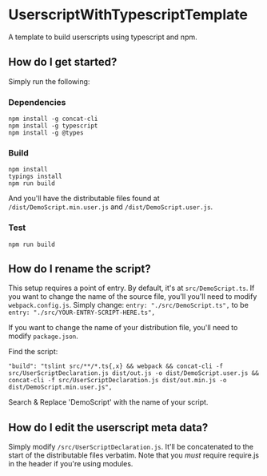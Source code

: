 # UserscriptWithTypescriptTemplate
A template to build userscripts using typescript and npm.

## How do I get started?

Simply run the following:

### Dependencies

`npm install -g concat-cli`  
`npm install -g typescript`  
`npm install -g @types`  

### Build

`npm install`  
`typings install`  
`npm run build`   

And you'll have the distributable files found at `/dist/DemoScript.min.user.js` and `/dist/DemoScript.user.js`.

### Test

`npm run build`

## How do I rename the script?

This setup requires a point of entry. By default, it's at `src/DemoScript.ts`. 
If you want to change the name of the source file, you'll you'll need to modify `webpack.config.js`. 
Simply change: `entry: "./src/DemoScript.ts",` to be `entry: "./src/YOUR-ENTRY-SCRIPT-HERE.ts",`

If you want to change the name of your distribution file, you'll need to modify `package.json`.

Find the script:

`"build": "tslint src/**/*.ts{,x} && webpack && concat-cli -f src/UserScriptDeclaration.js dist/out.js -o dist/DemoScript.user.js && concat-cli -f src/UserScriptDeclaration.js dist/out.min.js -o dist/DemoScript.min.user.js",`

Search & Replace 'DemoScript' with the name of your script.

## How do I edit the userscript meta data? 

Simply modify `/src/UserScriptDeclaration.js`. It'll be concatenated to the start of the distributable files verbatim. Note that you *must* require require.js in the header if you're using modules.